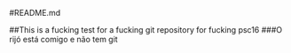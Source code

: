 #README.md

##This is a fucking test for a fucking git repository for fucking psc16
###O rijó está comigo e não tem git
